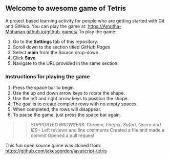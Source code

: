 ## Welcome to awesome game of Tetris

A project based learning activity for people who are getting started with Git and GitHub.
You can play the game at: https://Amritha-Mohanan.github.io/github-games/
To play the game:
1. Go to the **Settings** tab of this repository.
1. Scroll down to the section titled _GitHub Pages_
1. Select **main** from the Source drop-down.
1. Click **Save**.
1. Navigate to the URL provided in the same section.

### Instructions for playing the game

1. Press the space bar to begin.
2. Use the up and down arrow keys to rotate the shape.
3. Use the left and right arrow keys to position the shape.
4. The goal is to create complete rows with no empty spaces.
5. When completed, the rows will disappear.
6. To pause the game, just press the space bar again.

>> _*SUPPORTED BROWSERS*: Chrome, Firefox, Safari, Opera and IE9+_
>> Left reviews and line comments
Created a file and made a commit
Opened a pull request

This fun open source game was cloned from: https://github.com/jakesgordon/javascript-tetris

